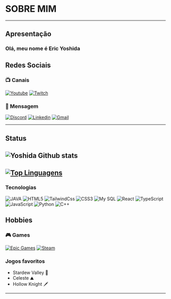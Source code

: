 # SOBRE MIM
---
## Apresentação 

### Olá, meu nome é Eric Yoshida 


## Redes Sociais

### 📺 Canais 

[![Youtube](https://img.shields.io/badge/YouTube-FF0000?style=for-the-badge&logo=youtube&logoColor=white)](https://www.youtube.com/@satoruyoshida642)
[![Twitch](https://img.shields.io/badge/Twitch-9146FF?style=for-the-badge&logo=twitch&logoColor=white)]()


### 📱 Mensagem 

[![Discord](https://img.shields.io/badge/Discord-7289DA?style=for-the-badge&logo=discord&logoColor=white)]()
[![Linkedin](https://img.shields.io/badge/LinkedIn-0077B5?style=for-the-badge&logo=linkedin&logoColor=white)]()
[![Gmail](https://img.shields.io/badge/Gmail-D14836?style=for-the-badge&logo=gmail&logoColor=white)]()


---
## Status 

![Yoshida Github stats](https://github-readme-stats.vercel.app/api?username=Yoshida672&theme=highcontrast)
---
[![Top Linguagens](https://github-readme-stats.vercel.app/api/top-langs/?username=Yoshida672&layout=compact&theme=highcontrast)](https://github.com/anuraghazra/github-readme-stats)
---
### Tecnologias 

<div classname="inline">
  <img alt="JAVA" src="https://img.shields.io/badge/Java-ED8B00?style=for-the-badge&logo=openjdk&logoColor=white">
  <img alt="HTML5" src="https://img.shields.io/badge/HTML5-E34F26?style=for-the-badge&logo=html5&logoColor=white">
  <img alt="TailwindCss" src="https://img.shields.io/badge/Tailwind_CSS-38B2AC?style=for-the-badge&logo=tailwind-css&logoColor=white">
  <img alt="CSS3" src="https://img.shields.io/badge/CSS3-1572B6?style=for-the-badge&logo=css3&logoColor=white">
  <img alt="My SQL" src="https://img.shields.io/badge/MySQL-00000F?style=for-the-badge&logo=mysql&logoColor=white">
  <img alt="React" src="https://img.shields.io/badge/React-20232A?style=for-the-badge&logo=react&logoColor=61DAFB">
  <img alt="TypeScript" src="https://img.shields.io/badge/TypeScript-007ACC?style=for-the-badge&logo=typescript&logoColor=white">
  <img alt="JavaScript" src="https://img.shields.io/badge/JavaScript-F7DF1E?style=for-the-badge&logo=javascript&logoColor=black">
  <img alt="Python" src="https://img.shields.io/badge/Python-14354C?style=for-the-badge&logo=python&logoColor=white">
  <img alt="C++" src="https://img.shields.io/badge/C%2B%2B-00599C?style=for-the-badge&logo=c%2B%2B&logoColor=white">

</div>

## Hobbies

### 🎮 Games 
[![Epic Games](https://img.shields.io/badge/Epic%20Games-313131?style=for-the-badge&logo=Epic%20Games&logoColor=white)]()
[![Steam](https://img.shields.io/badge/Steam-000000?style=for-the-badge&logo=steam&logoColor=white)]()

<div>
  <h3>Jogos favoritos</h3>
  <ul>
    <li>Stardew Valley 🐔</li>
    <li>Celeste ⛰️</li>
    <li>Hollow Knight 🗡️</li>
  </ul>
</div>



---





